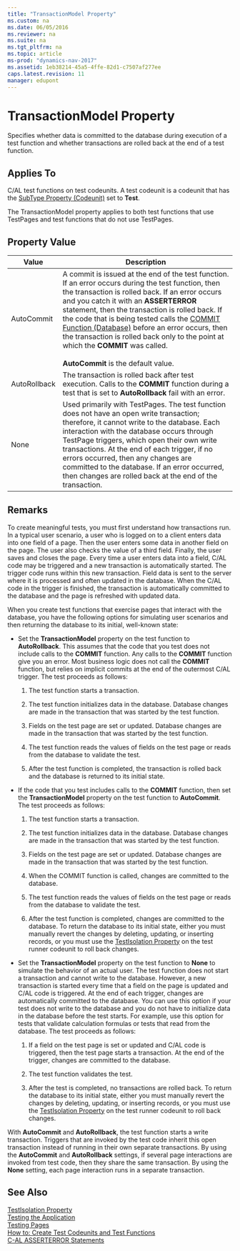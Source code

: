 ```yaml
---
title: "TransactionModel Property"
ms.custom: na
ms.date: 06/05/2016
ms.reviewer: na
ms.suite: na
ms.tgt_pltfrm: na
ms.topic: article
ms-prod: "dynamics-nav-2017"
ms.assetid: 1eb38214-45a5-4ffe-82d1-c7507af277ee
caps.latest.revision: 11
manager: edupont
---
```

# TransactionModel Property
Specifies whether data is committed to the database during execution of a test function and whether transactions are rolled back at the end of a test function.  
  
## Applies To  
 C\/AL test functions on test codeunits. A test codeunit is a codeunit that has the [SubType Property \(Codeunit\)](SubType-Property--Codeunit-.md) set to **Test**.  
  
 The TransactionModel property applies to both test functions that use TestPages and test functions that do not use TestPages.  
  
## Property Value  
  
|Value|Description|  
|-----------|-----------------|  
|AutoCommit|A commit is issued at the end of the test function. If an error occurs during the test function, then the transaction is rolled back. If an error occurs and you catch it with an **ASSERTERROR** statement, then the transaction is rolled back. If the code that is being tested calls the [COMMIT Function \(Database\)](COMMIT-Function--Database-.md) before an error occurs, then the transaction is rolled back only to the point at which the **COMMIT** was called.<br /><br /> **AutoCommit** is the default value.|  
|AutoRollback|The transaction is rolled back after test execution. Calls to the **COMMIT** function during a test that is set to **AutoRollback** fail with an error.|  
|None|Used primarily with TestPages. The test function does not have an open write transaction; therefore, it cannot write to the database. Each interaction with the database occurs through TestPage triggers, which open their own write transactions. At the end of each trigger, if no errors occurred, then any changes are committed to the database. If an error occurred, then changes are rolled back at the end of the transaction.|  
  
## Remarks  
 To create meaningful tests, you must first understand how transactions run. In a typical user scenario, a user who is logged on to a client enters data into one field of a page. Then the user enters some data in another field on the page. The user also checks the value of a third field. Finally, the user saves and closes the page. Every time a user enters data into a field, C\/AL code may be triggered and a new transaction is automatically started. The trigger code runs within this new transaction. Field data is sent to the server where it is processed and often updated in the database. When the C\/AL code in the trigger is finished, the transaction is automatically committed to the database and the page is refreshed with updated data.  
  
 When you create test functions that exercise pages that interact with the database, you have the following options for simulating user scenarios and then returning the database to its initial, well\-known state:  
  
-   Set the **TransactionModel** property on the test function to **AutoRollback**. This assumes that the code that you test does not include calls to the **COMMIT** function. Any calls to the **COMMIT** function give you an error. Most business logic does not call the **COMMIT** function, but relies on implicit commits at the end of the outermost C\/AL trigger. The test proceeds as follows:  
  
    1.  The test function starts a transaction.  
  
    2.  The test function initializes data in the database. Database changes are made in the transaction that was started by the test function.  
  
    3.  Fields on the test page are set or updated. Database changes are made in the transaction that was started by the test function.  
  
    4.  The test function reads the values of fields on the test page or reads from the database to validate the test.  
  
    5.  After the test function is completed, the transaction is rolled back and the database is returned to its initial state.  
  
-   If the code that you test includes calls to the **COMMIT** function, then set the **TransactionModel** property on the test function to **AutoCommit**. The test proceeds as follows:  
  
    1.  The test function starts a transaction.  
  
    2.  The test function initializes data in the database. Database changes are made in the transaction that was started by the test function.  
  
    3.  Fields on the test page are set or updated. Database changes are made in the transaction that was started by the test function.  
  
    4.  When the COMMIT function is called, changes are committed to the database.  
  
    5.  The test function reads the values of fields on the test page or reads from the database to validate the test.  
  
    6.  After the test function is completed, changes are committed to the database. To return the database to its initial state, either you must manually revert the changes by deleting, updating, or inserting records, or you must use the [TestIsolation Property](TestIsolation-Property.md) on the test runner codeunit to roll back changes.  
  
-   Set the **TransactionModel** property on the test function to **None** to simulate the behavior of an actual user. The test function does not start a transaction and cannot write to the database. However, a new transaction is started every time that a field on the page is updated and C\/AL code is triggered. At the end of each trigger, changes are automatically committed to the database. You can use this option if your test does not write to the database and you do not have to initialize data in the database before the test starts. For example, use this option for tests that validate calculation formulas or tests that read from the database. The test proceeds as follows:  
  
    1.  If a field on the test page is set or updated and C\/AL code is triggered, then the test page starts a transaction. At the end of the trigger, changes are committed to the database.  
  
    2.  The test function validates the test.  
  
    3.  After the test is completed, no transactions are rolled back. To return the database to its initial state, either you must manually revert the changes by deleting, updating, or inserting records, or you must use the [TestIsolation Property](TestIsolation-Property.md) on the test runner codeunit to roll back changes.  
  
 With **AutoCommit** and **AutoRollback**, the test function starts a write transaction. Triggers that are invoked by the test code inherit this open transaction instead of running in their own separate transactions. By using the **AutoCommit** and **AutoRollback** settings, if several page interactions are invoked from test code, then they share the same transaction. By using the **None** setting, each page interaction runs in a separate transaction.  
  
## See Also  
 [TestIsolation Property](TestIsolation-Property.md)   
 [Testing the Application](Testing-the-Application.md)   
 [Testing Pages](Testing-Pages.md)   
 [How to: Create Test Codeunits and Test Functions](../Topic/How%20to:%20Create%20Test%20Codeunits%20and%20Test%20Functions.md)   
 [C\-AL ASSERTERROR Statements](C-AL-ASSERTERROR-Statements.md)